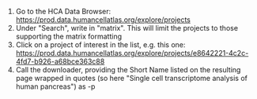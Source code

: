 1. Go to the HCA Data Browser: https://prod.data.humancellatlas.org/explore/projects
2. Under "Search", write in "matrix". This will limit the projects to those supporting the matrix formatting
3. Click on a project of interest in the list, e.g. this one: https://prod.data.humancellatlas.org/explore/projects/e8642221-4c2c-4fd7-b926-a68bce363c88
4. Call the downloader, providing the Short Name listed on the resulting page wrapped in quotes (so here "Single cell transcriptome analysis of human pancreas") as -p
